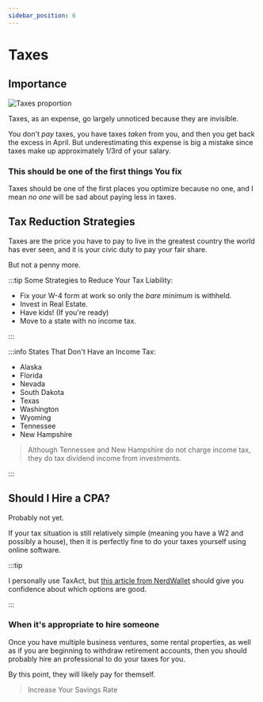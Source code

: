 ```yaml
---
sidebar_position: 6
---
```


# Taxes

## Importance

![Taxes proportion](/img/taxes-proportion.svg)

Taxes, as an expense, go largely unnoticed because they are invisible. 

You don't *pay* taxes, you have taxes *taken* from you, and then you get back the excess in April. But underestimating this expense is big a mistake since taxes make up approximately 1/3rd of your salary.

### This should be one of the first things You fix

Taxes should be one of the first places you optimize because no one, and I mean *no one* will be sad about paying less in taxes.

## Tax Reduction Strategies

Taxes are the price you have to pay to live in the greatest country the world has ever seen, and it is your civic duty to pay your fair share.

But not a penny more.

:::tip Some Strategies to Reduce Your Tax Liability:

- Fix your W-4 form at work so only the *bare minimum* is withheld.
- Invest in Real Estate. 
- Have kids! (If you're ready)
- Move to a state with no income tax.

:::

:::info States That Don't Have an Income Tax:

- Alaska
- Florida
- Nevada
- South Dakota
- Texas
- Washington
- Wyoming
- Tennessee
- New Hampshire 

>Although Tennessee and New Hampshire do not charge income tax, they do tax dividend income from investments.

:::

## Should I Hire a CPA?

Probably not yet.

If your tax situation is still relatively simple (meaning you have a W2 and possibly a house), then it is perfectly fine to do your taxes yourself using online software.

:::tip

I personally use TaxAct, but [this article from NerdWallet](https://www.nerdwallet.com/article/taxes/best-tax-software) should give you confidence about which options are good.

:::

### When it's appropriate to hire someone

Once you have multiple business ventures, some rental properties, as well as if you are beginning to withdraw retirement accounts, then you should probably hire an professional to do your taxes for you. 

By this point, they will likely pay for themself.

>Increase Your Savings Rate